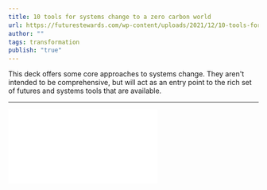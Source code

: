 ```yaml
---
title: 10 tools for systems change to a zero carbon world
url: https://futurestewards.com/wp-content/uploads/2021/12/10-tools-for-systems-change-to-a-zero-carbon-world.pdf
author: ""
tags: transformation
publish: "true"
---
```


This deck offers some core approaches to systems change. They aren't intended to be comprehensive, but will act as an entry point to the rich set of futures and systems tools that are available.

---

![](attachments/10-tools-for-systems-change-to-a-zero-carbon-world.pdf)